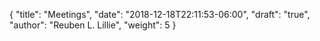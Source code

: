 {
	"title": "Meetings",
	"date": "2018-12-18T22:11:53-06:00",
	"draft": "true",
	"author": "Reuben L. Lillie",
	"weight": 5
}
